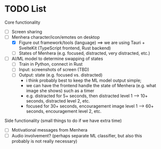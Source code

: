 # TODO List

Core functionality

- [ ] Screen sharing
- [ ] Menhera character/icon/emotes on desktop
  - [x] Figure out framework/tools (language) ==> we are using Tauri + SvelteKit (TypeScript frontend, Rust backend)
  - [ ] States of Menhera (e.g. focused, distracted, very distracted, etc.)
- [ ] AI/ML model to determine swapping of states
  - [ ] Train in Python, connect in Rust
  - [ ] Input: screenshots of screen (TBD)
  - [ ] Output: state (e.g. focused vs. distracted)
    - i think probably best to keep the ML model output simple;
    - we can have the frontend handle the state of Menhera (e.g. what image she shows) such as a timer
    - e.g. distracted for 5+ seconds, then distracted level 1 --> 10+ seconds, distracted level 2, etc.
    - focused for 30+ seconds, encouragement image level 1 --> 60+ seconds, encouragement level 2, etc.

Side functionality (small things to do if we have extra time)

- [ ] Motivational messages from Menhera
- [ ] Audio involvement? (perhaps separate ML classifier, but also this probably is not really necessary)
